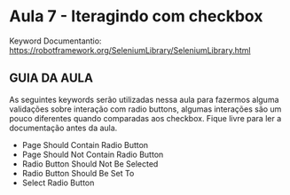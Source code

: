 # Aula 7 - Iteragindo com checkbox

Keyword Documentantio: https://robotframework.org/SeleniumLibrary/SeleniumLibrary.html

## GUIA DA AULA

As seguintes keywords serão utilizadas nessa aula para  fazermos alguma validações sobre interação com radio buttons, algumas interações são um pouco diferentes quando comparadas aos checkbox. Fique livre para ler a documentação antes da aula.

- Page Should Contain Radio Button
- Page Should Not Contain Radio Button
- Radio Button Should Not Be Selected
- Radio Button Should Be Set To
- Select Radio Button

